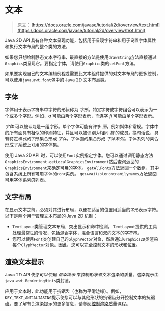 # 文本

> 原文： [https://docs.oracle.com/javase/tutorial/2d/overview/text.html](https://docs.oracle.com/javase/tutorial/2d/overview/text.html)

Java 2D API 具有各种文本呈现功能，包括用于呈现字符串和用于设置字体属性和执行文本布局的整个类的方法。

如果您只想绘制静态文本字符串，最直接的方法是使用`drawString`方法直接通过`Graphics`类呈现它。要指定字体，请使用`Graphics`类的`setFont`方法。

如果要实现自己的文本编辑例程或需要比文本组件提供的对文本布局的更多控制，可以使用`java.awt.font`包中的 Java 2D 文本布局类。

## 字体

字体用于表示字符串中字符的形状称为 _字形_。特定字符或字符组合可以表示为一个或多个字形。例如，_á_ 可能由两个字形表示，而连字 _fi_ 可能由单个字形表示。

_字体_ 可以被认为是一组字形。单个字体可能有许多 _面_，例如斜体和常规。字体中的所有面具有相似的印刷特征，并且可以被识别为相同 _族_ 的成员。换句话说，具有特定样式的字形集合形成 _字体_。字体面的集合形成 _字体系列_。字体系列的集合形成了系统上可用的字体集。

使用 Java 2D API 时，可以使用`Font`实例指定字体。您可以通过调用静态方法`GraphicsEnvironment.getLocalGraphicsEnvironment`然后查询返回的`GraphicsEnvironment`来确定可用的字体。 `getAllFonts`方法返回一个数组，其中包含系统上所有可用字体的`Font`实例。 `getAvailableFontFamilyNames`方法返回可用字体系列的列表。

## 文字布局

在显示文本之前，必须对其进行布局，以便在适当的位置用适当的字形表示字符。以下是两个用于管理文本布局的 Java 2D 机制：

*   `TextLayout`类管理文本布局，突出显示和命中检测。 `TextLayout`提供的工具处理最常见的情况，包括混合字体，混合语言和双向文本的字符串。
*   您可以使用`Font`类创建自己的`GlyphVector`对象，然后通过`Graphics2D`类渲染每个`GlyphVector`对象。因此，您可以完全控制文本的形状和位置。

## 渲染文本提示

Java 2D API 使您可以使用 _渲染提示_ 来控制形状和文本渲染的质量。渲染提示由`java.awt.RenderingHints`类封装。

应用于文本时，此功能用于抗锯齿（也称为平滑边缘）。例如，`KEY_TEXT_ANTIALIASING`提示使您可以与其他形状的抗锯齿分开控制文本的抗锯齿。要了解有关渲染提示的更多信息，请参阅[控制渲染质量](../advanced/quality.html)课程。